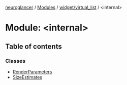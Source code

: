 [neuroglancer](../README.md) / [Modules](../modules.md) / [widget/virtual\_list](widget_virtual_list.md) / <internal\>

# Module: <internal\>

## Table of contents

### Classes

- [RenderParameters](../classes/widget_virtual_list._internal_.RenderParameters.md)
- [SizeEstimates](../classes/widget_virtual_list._internal_.SizeEstimates.md)
